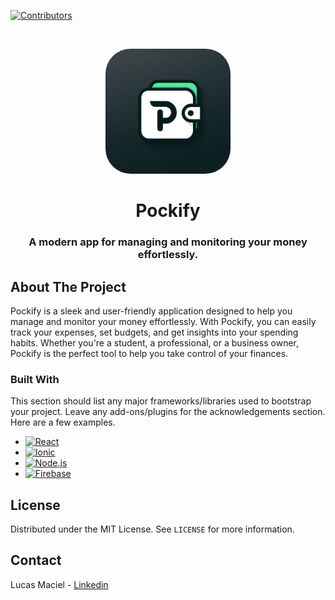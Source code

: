 [![Contributors][contributors-shield]][contributors-url]

<br />
<p align="center">
  <a href="https://github.com/othneildrew/Best-README-Template">
    <img src="frontend/src/assets/images/icons/logo/pockify-logo.jpeg" alt="Logo" width="200" height="200" style="border-radius: 20%">
  </a>

  <h1 align="center">Pockify</h1>

  <h3 align="center">A modern app for managing and monitoring your money effortlessly.</h3>


</p>

## About The Project

Pockify is a sleek and user-friendly application designed to help you manage and monitor your money effortlessly. With Pockify, you can easily track your expenses, set budgets, and get insights into your spending habits. Whether you're a student, a professional, or a business owner, Pockify is the perfect tool to help you take control of your finances.

### Built With

This section should list any major frameworks/libraries used to bootstrap your project. Leave any add-ons/plugins for the acknowledgements section. Here are a few examples.

* [![React][React.js]][React-url]
* [![Ionic][Ionic.com]][Ionic-url]
* [![Node.js][Node.js]][Node-url]
* [![Firebase][Firebase]][Firebase-url]



## License

Distributed under the MIT License. See `LICENSE` for more information.

## Contact

Lucas Maciel - [Linkedin][linkedin-url] 

<!-- MARKDOWN LINKS & IMAGES -->

[contributors-shield]: https://img.shields.io/github/contributors/lucasmaciel99/pockify.svg?style=for-the-badge
[contributors-url]: https://github.com/lucasmaciel03/technical-pockify/graphs/contributors
[license-shield]: https://img.shields.io/github/license/lucasmaciel99/pockify.svg?style=for-the-badge
[license-url]: https://github.com/othneildrew/Best-README-Template/blob/master/LICENSE.txt
[linkedin-url]: https://www.linkedin.com/in/-lucasmaciel/
[React.js]: https://img.shields.io/badge/-React-61DAFB?style=flat-square&logo=react&logoColor=white
[React-url]: https://reactjs.org/
[Ionic.com]: https://img.shields.io/badge/-Ionic-3880FF?style=flat-square&logo=ionic&logoColor=white
[Ionic-url]: https://ionicframework.com/
[Node.js]: https://img.shields.io/badge/-Node.js-339933?style=flat-square&logo=node.js&logoColor=white
[Node-url]: https://nodejs.org/en/
[Firebase]: https://img.shields.io/badge/-Firebase-FFCA28?style=flat-square&logo=firebase&logoColor=white
[Firebase-url]: https://firebase.google.com/
